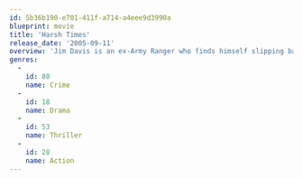 ```yaml
---
id: 5b36b190-e701-411f-a714-a4eee9d3990a
blueprint: movie
title: 'Harsh Times'
release_date: '2005-09-11'
overview: 'Jim Davis is an ex-Army Ranger who finds himself slipping back into his old life of petty crime after a job offer from the LAPD evaporates. His best friend is pressured by his girlfriend Sylvia to find a job, but Jim is more interested in hanging out and making cash from small heists, while trying to get a law enforcement job so he can marry his Mexican girlfriend.'
genres:
  -
    id: 80
    name: Crime
  -
    id: 18
    name: Drama
  -
    id: 53
    name: Thriller
  -
    id: 28
    name: Action
---
```

